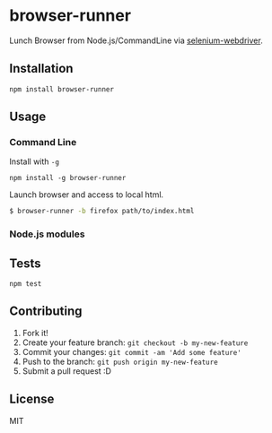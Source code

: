 # browser-runner

Lunch Browser from Node.js/CommandLine via [selenium-webdriver](https://www.npmjs.com/package/selenium-webdriver "selenium-webdriver").

## Installation

    npm install browser-runner

## Usage


### Command Line

Install with `-g`

```
npm install -g browser-runner
```

Launch browser and access to local html.

```sh
$ browser-runner -b firefox path/to/index.html
```


### Node.js modules

## Tests

    npm test

## Contributing

1. Fork it!
2. Create your feature branch: `git checkout -b my-new-feature`
3. Commit your changes: `git commit -am 'Add some feature'`
4. Push to the branch: `git push origin my-new-feature`
5. Submit a pull request :D

## License

MIT